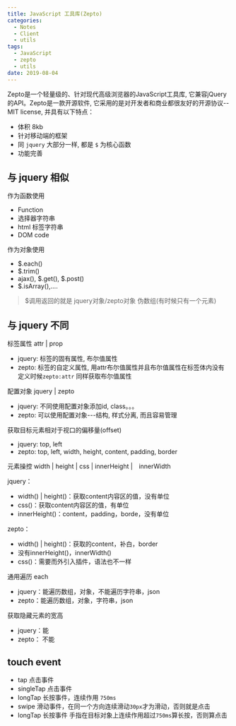 ```yaml
---
title: JavaScript 工具库(Zepto)
categories:
  - Notes
  - Client
  - utils
tags:
  - JavaScript
  - zepto
  - utils
date: 2019-08-04
---
```


Zepto是一个轻量级的、针对现代高级浏览器的JavaScript工具库, 它兼容jQuery的API。Zepto是一款开源软件, 它采用的是对开发者和商业都很友好的开源协议--MIT license, 并具有以下特点：

- 体积 8kb
- 针对移动端的框架
- 同 `jquery` 大部分一样, 都是 `$` 为核心函数
- 功能完善

<!-- more -->

## 与 jquery 相似

作为函数使用

- Function
- 选择器字符串
- html 标签字符串
- DOM code

作为对象使用

- $.each()
- $.trim()
- ajax(), $.get(), $.post()
- $.isArray(),....

> $调用返回的就是 jquery对象/zepto对象 伪数组(有时候只有一个元素)

## 与 jquery 不同

标签属性 attr | prop
- jquery: 标签的固有属性, 布尔值属性
- zepto: 标签的自定义属性, 用attr布尔值属性并且布尔值属性在标签体内没有定义时候`zepto:attr` 同样获取布尔值属性

配置对象 jquery | zepto
- jquery: 不同使用配置对象添加id, class。。。
- zepto: 可以使用配置对象---结构, 样式分离, 而且容易管理

获取目标元素相对于视口的偏移量(offset)
- jquery: top, left
- zepto: top, left, width, height, content, padding, border

元素操控 width | height | css | innerHeight |　innerWidth

jquery：
- width() | height()：获取content内容区的值，没有单位
- css()：获取content内容区的值，有单位
- innerHeight()：content，padding，borde，没有单位

zepto：
- width() | height()：获取的content，补白，border
- 没有innerHeight()，innerWidth()
- css()：需要而外引入插件，语法也不一样

通用遍历 each
- jquery：能遍历数组，对象，不能遍历字符串，json
- zepto：能遍历数组，对象，字符串，json

获取隐藏元素的宽高
- jquery：能
- zepto： 不能

## touch event

- tap 点击事件
- singleTap 点击事件
- longTap 长按事件，连续作用 `750ms`
- swipe 滑动事件，在同一个方向连续滑动`30px`才为滑动，否则就是点击
- longTap 长按事件 手指在目标对象上连续作用超过`750ms`算长按，否则算点击

